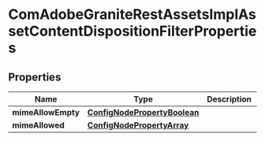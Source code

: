 
# ComAdobeGraniteRestAssetsImplAssetContentDispositionFilterProperties

## Properties
Name | Type | Description | Notes
------------ | ------------- | ------------- | -------------
**mimeAllowEmpty** | [**ConfigNodePropertyBoolean**](ConfigNodePropertyBoolean.md) |  |  [optional]
**mimeAllowed** | [**ConfigNodePropertyArray**](ConfigNodePropertyArray.md) |  |  [optional]




